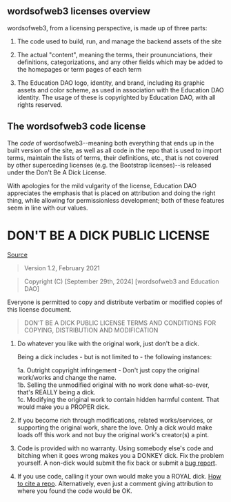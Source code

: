 ## wordsofweb3 licenses overview
wordsofweb3, from a licensing perspective, is made up of three parts:

1. The code used to build, run, and manage the backend assets of the site

2. The actual "content", meaning the terms, their proununciations, their definitions, categorizations, and any other fields which may be added to the homepages or term pages of each term

3. The Education DAO logo, identity, and brand, including its graphic assets and color scheme, as used in association with the Education DAO identity. The usage of these is copyrighted by Education DAO, with all rights reserved.

## The wordsofweb3 code license

The *code* of wordsofweb3--meaning both everything that ends up in the built version of the site, as well as all code in the repo that is used to import terms, maintain the lists of terms, their definitions, etc., that is not covered by other superceding licenses (e.g. the Bootstrap licenses)--is released under the Don't Be A Dick License.

With apologies for the mild vulgarity of the license, Education DAO appreciates the emphasis that is placed on attribution and doing the right thing, while allowing for permissionless development; both of these features seem in line with our values.


# DON'T BE A DICK PUBLIC LICENSE

[Source](https://github.com/philsturgeon/dbad)

> Version 1.2, February 2021

> Copyright (C) [September 29th, 2024] [wordsofweb3 and Education DAO]
 
 Everyone is permitted to copy and distribute verbatim or modified copies of this license document.

> DON'T BE A DICK PUBLIC LICENSE
> TERMS AND CONDITIONS FOR COPYING, DISTRIBUTION AND MODIFICATION

 1. Do whatever you like with the original work, just don't be a dick.

     Being a dick includes - but is not limited to - the following instances:

	 1a. Outright copyright infringement - Don't just copy the original work/works and change the name.  
	 1b. Selling the unmodified original with no work done what-so-ever, that's REALLY being a dick.  
	 1c. Modifying the original work to contain hidden harmful content. That would make you a PROPER dick.  

 2. If you become rich through modifications, related works/services, or supporting the original work,
 share the love. Only a dick would make loads off this work and not buy the original work's 
 creator(s) a pint.
 
 3. Code is provided with no warranty. Using somebody else's code and bitching when it goes wrong makes 
 you a DONKEY dick. Fix the problem yourself. A non-dick would submit the fix back or submit a [bug report](https://www.chiark.greenend.org.uk/~sgtatham/bugs.html).

 4. If you use code, calling it your own would make you a ROYAL dick. [How to cite a repo](https://academia.stackexchange.com/questions/14010/how-do-you-cite-a-github-repository). Alternatively, even just a comment giving attribution to where you found the code would be OK.
